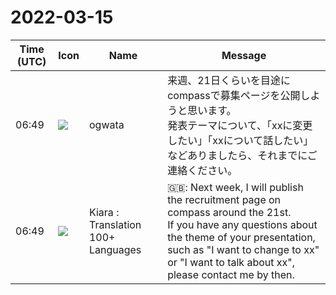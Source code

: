 # 2022-03-15

|Time (UTC)|Icon|Name|Message|
|---|---|---|---|
|06:49|![](https://avatars.slack-edge.com/2019-11-22/845042642576_070441337abaca9fb7b3_72.png)|ogwata|来週、21日くらいを目途にcompassで募集ページを公開しようと思います。<br>発表テーマについて、「xxに変更したい」「xxについて話したい」などありましたら、それまでにご連絡ください。|
|06:49|![](https://avatars.slack-edge.com/2021-08-02/2324149410423_2aa7423c4133ecb9f168_72.png)|Kiara : Translation 100+ Languages|🇬🇧: Next week, I will publish the recruitment page on compass around the 21st.<br>If you have any questions about the theme of your presentation, such as "I want to change to xx" or "I want to talk about xx", please contact me by then.|
